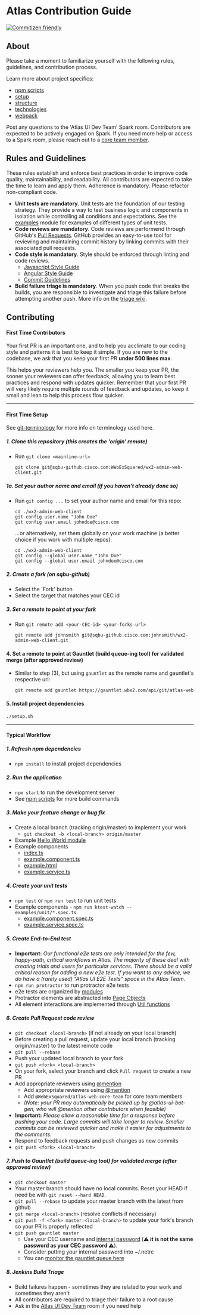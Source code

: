 # Atlas Contribution Guide
[![Commitizen friendly](https://img.shields.io/badge/commitizen-friendly-brightgreen.svg)](http://commitizen.github.io/cz-cli/)

## About

Please take a moment to familiarize yourself with the following rules, guidelines, and contribution process.

Learn more about project specifics:
* [npm scripts](docs/npm-scripts.md)
* [setup](docs/setup.md)
* [structure](docs/structure.md)
* [technologies](docs/technology.md)
* [webpack](docs/webpack.md)

Post any questions to the 'Atlas UI Dev Team' Spark room. Contributors are expected to be actively engaged on Spark. If you need more help or access to a Spark room, please reach out to a [core team member](http://cs.co/atlas-triage#im-still-stuck-who-can-i-contact).

## Rules and Guidelines

These rules establish and enforce best practices
in order to improve code quality, maintainability, and readability.
All contributors are expected to take the time to learn and apply them.
Adherence is mandatory. Please refactor non-compliant code.

* **Unit tests are mandatory**.  Unit tests are the foundation of our testing strategy.
  They provide a way to test business logic and components in isolation while controlling all conditions and expectations.
  See the [examples](examples/unit) module for examples of different types of unit tests.
* **Code reviews are mandatory**. Code reviews are performend through GitHub's [Pull Requests](https://help.github.com/articles/using-pull-requests/).
  GitHub provides an easy-to-use tool for reviewing and maintaining commit history by linking commits
  with their associated pull requests.
* **Code style is mandatory**. Style should be enforced through linting and code reviews.
  * [Javascript Style Guide](https://github.com/airbnb/javascript/tree/master/es5)
  * [Angular Style Guide](https://github.com/johnpapa/angular-styleguide/tree/master/a1)
  * [Commit Guidelines](https://sqbu-github.cisco.com/WebExSquared/wx2-admin-web-client/wiki/How-to-commit-changes)
* **Build failure triage is mandatory**. When you push code that breaks the builds, you are responsible to investigate
  and triage this failure before attempting another push. More info on the [triage wiki](http://cs.co/atlas-triage).

## Contributing

#### First Time Contributors

Your first PR is an important one, and to help you acclimate to our coding style and patterns it is
best to keep it simple. If you are new to the codebase, we ask that you keep your first PR **under
500 lines max**.

This helps your reviewers help you. The smaller you keep your PR, the sooner your reviewers can
offer feedback, allowing you to learn best practices and respond with updates quicker. Remember that
your first PR will very likely require multiple rounds of feedback and updates, so keep it small and
lean to help this process flow quicker.

----

#### First Time Setup

See [git-terminology](https://sqbu-github.cisco.com/WebExSquared/wx2-admin-web-client/wiki/Git-terminology) for more info on terminology used here.

##### 1. Clone this repository (this creates the 'origin' remote)
* Run `git clone <mainline-url>`

  ```
  git clone git@sqbu-github.cisco.com:WebExSquared/wx2-admin-web-client.git
  ```

##### 1a. Set your author name and email (if you haven't already done so)
* Run `git config ...` to set your author name and email for this repo:

  ```
  cd ./wx2-admin-web-client
  git config user.name "John Doe"
  git config user.email johndoe@cisco.com
  ```

  ...or alternatively, set them globally on your work machine (a better choice if you work with multiple repos):

  ```
  cd ./wx2-admin-web-client
  git config --global user.name "John Doe"
  git config --global user.email johndoe@cisco.com
  ```

##### 2. Create a fork (on sqbu-github)
* Select the 'Fork' button
* Select the target that matches your CEC id

##### 3. Set a remote to point at your fork
* Run `git remote add <your-CEC-id> <your-forks-url>`

  ```
  git remote add johnsmith git@sqbu-github.cisco.com:johnsmith/wx2-admin-web-client.git
  ```

#### 4. Set a remote to point at Gauntlet (build queue-ing tool) for validated merge (after approved review)
* Similar to step (3), but using `gauntlet` as the remote name and gauntlet's respective url:

  ```
  git remote add gauntlet https://gauntlet.wbx2.com/api/git/atlas-web
  ```

#### 5. Install project dependencies

```
./setup.sh
```

----

#### Typical Workflow

##### 1. Refresh npm dependencies

  * `npm install` to install project dependencies

##### 2. Run the application
  * `npm start` to run the development server
  * See [npm scripts](docs/npm-scripts.md) for more build commands

##### 3. Make your feature change or bug fix
  * Create a local branch (tracking origin/master) to implement your work
    * `git checkout -b <local-branch> origin/master`
  * Example [Hello World module](docs/hello-world.md)
  * Example components
    * [index.ts](examples/unit/index.ts)
    * [example.component.ts](examples/unit/example.component.ts)
    * [example.html](examples/unit/example.html)
    * [example.service.ts](examples/unit/example.service.ts)

##### 4. Create your unit tests
  * `npm test` or `npm run test` to run unit tests
  * Example components - `npm run ktest-watch -- examples/unit/*.spec.ts`
    * [example.component.spec.ts](examples/unit/example.component.spec.ts)
    * [example.service.spec.ts](examples/unit/example.service.spec.ts)

##### 5. Create End-to-End test
  * **Important:** *Our functional e2e tests are only intended for the few, happy-path, critical workflows in Atlas. The majority of these deal with creating trials and users for particular services.  There should be a valid critical reason for adding a new e2e test. If you want to any advice, we do have a (rarely used) "Atlas UI E2E Tests" space in the Atlas Team.*
  * `npm run protractor` to run protractor e2e tests
  * e2e tests are organized by [modules](test/e2e-protractor)
  * Protractor elements are abstracted into [Page Objects](test/e2e-protractor/pages)
  * All element interactions are implemented through [Util functions](test/e2e-protractor/utils/test.utils.js)

##### 6. Create Pull Request code review
  * `git checkout <local-branch>` (if not already on your local branch)
  * Before creating a pull request, update your local branch (tracking origin/master) to the latest remote code
  * `git pull --rebase`
  * Push your updated local branch to your fork
  * `git push <fork> <local-branch>`
  * On your fork, select your branch and click `Pull request` to create a new PR
  * Add appropriate reviewers using [@mention](https://github.com/blog/821-mention-somebody-they-re-notified)
    * Add appropriate reviewers using [@mention](https://github.com/blog/821-mention-somebody-they-re-notified)
    * Add `@WebExSquared/atlas-web-core-team` for core team members
    * *(Note: your PR may automatically be picked up by @atlas-ui-bot-gen, who will @mention other contributors when feasible)*
  * **Important:** *Please allow a reasonable time for a response before pushing your code.  Large commits will take longer to review.  Smaller commits can be reviewed quicker and make it easier for adjustments to the comments.*
  * Respond to feedback requests and push changes as new commits
  * `git push <fork> <local-branch>`

##### 7. Push to Gauntlet (build queue-ing tool) for validated merge (after approved review)
  * `git checkout master`
  * Your master branch should have no local commits. Reset your HEAD if need be with `git reset --hard HEAD`.
  * `git pull --rebase` to update your master branch with the latest from github
  * `git merge <local-branch>` (resolve conflicts if necessary)
  * `git push -f <fork> master:<local-branch>` to update your fork's branch so your PR is properly reflected
  * `git push gauntlet master`
    * Use your CEC username and [internal password](https://sqbu-jenkins-01.cisco.com:8443/job/utilities/job/internal-utilities-password-changer/) (**:warning: it is not the same password as your CEC password :warning:**).
    * Consider putting your internal password into ~/.netrc
    * You can [monitor the gauntlet queue here](https://gauntlet.wbx2.com/queue.html?queue=atlas-web)

##### 8. Jenkins Build Triage
  * Build failures happen - sometimes they are related to your work and sometimes they aren't
  * All contributors are required to triage their failure to a root cause
  * Ask in the [Atlas UI Dev Team](https://web.ciscospark.com/rooms/c326a730-826b-11e5-9361-3daf1bba596b/chat) room if you need help
